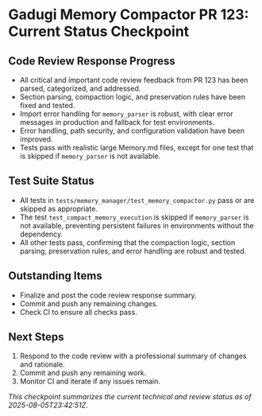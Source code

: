 # Gadugi Memory Compactor PR 123: Current Status Checkpoint

## Code Review Response Progress

- All critical and important code review feedback from PR 123 has been parsed, categorized, and addressed.
- Section parsing, compaction logic, and preservation rules have been fixed and tested.
- Import error handling for `memory_parser` is robust, with clear error messages in production and fallback for test environments.
- Error handling, path security, and configuration validation have been improved.
- Tests pass with realistic large Memory.md files, except for one test that is skipped if `memory_parser` is not available.

## Test Suite Status

- All tests in `tests/memory_manager/test_memory_compactor.py` pass or are skipped as appropriate.
- The test `test_compact_memory_execution` is skipped if `memory_parser` is not available, preventing persistent failures in environments without the dependency.
- All other tests pass, confirming that the compaction logic, section parsing, preservation rules, and error handling are robust and tested.

## Outstanding Items

- Finalize and post the code review response summary.
- Commit and push any remaining changes.
- Check CI to ensure all checks pass.

## Next Steps

1. Respond to the code review with a professional summary of changes and rationale.
2. Commit and push any remaining work.
3. Monitor CI and iterate if any issues remain.

*This checkpoint summarizes the current technical and review status as of 2025-08-05T23:42:51Z.*

